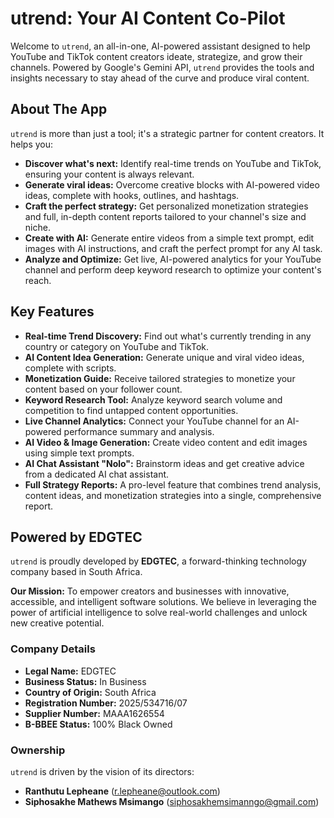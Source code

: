 # utrend: Your AI Content Co-Pilot

Welcome to `utrend`, an all-in-one, AI-powered assistant designed to help YouTube and TikTok content creators ideate, strategize, and grow their channels. Powered by Google's Gemini API, `utrend` provides the tools and insights necessary to stay ahead of the curve and produce viral content.

## About The App

`utrend` is more than just a tool; it's a strategic partner for content creators. It helps you:
- **Discover what's next:** Identify real-time trends on YouTube and TikTok, ensuring your content is always relevant.
- **Generate viral ideas:** Overcome creative blocks with AI-powered video ideas, complete with hooks, outlines, and hashtags.
- **Craft the perfect strategy:** Get personalized monetization strategies and full, in-depth content reports tailored to your channel's size and niche.
- **Create with AI:** Generate entire videos from a simple text prompt, edit images with AI instructions, and craft the perfect prompt for any AI task.
- **Analyze and Optimize:** Get live, AI-powered analytics for your YouTube channel and perform deep keyword research to optimize your content's reach.

## Key Features

- **Real-time Trend Discovery:** Find out what's currently trending in any country or category on YouTube and TikTok.
- **AI Content Idea Generation:** Generate unique and viral video ideas, complete with scripts.
- **Monetization Guide:** Receive tailored strategies to monetize your content based on your follower count.
- **Keyword Research Tool:** Analyze keyword search volume and competition to find untapped content opportunities.
- **Live Channel Analytics:** Connect your YouTube channel for an AI-powered performance summary and analysis.
- **AI Video & Image Generation:** Create video content and edit images using simple text prompts.
- **AI Chat Assistant "Nolo":** Brainstorm ideas and get creative advice from a dedicated AI chat assistant.
- **Full Strategy Reports:** A pro-level feature that combines trend analysis, content ideas, and monetization strategies into a single, comprehensive report.

## Powered by EDGTEC

`utrend` is proudly developed by **EDGTEC**, a forward-thinking technology company based in South Africa.

**Our Mission:** To empower creators and businesses with innovative, accessible, and intelligent software solutions. We believe in leveraging the power of artificial intelligence to solve real-world challenges and unlock new creative potential.

### Company Details

- **Legal Name:** EDGTEC
- **Business Status:** In Business
- **Country of Origin:** South Africa
- **Registration Number:** 2025/534716/07
- **Supplier Number:** MAAA1626554
- **B-BBEE Status:** 100% Black Owned

### Ownership

`utrend` is driven by the vision of its directors:
- **Ranthutu Lepheane** (r.lepheane@outlook.com)
- **Siphosakhe Mathews Msimango** (siphosakhemsimanngo@gmail.com)
